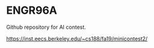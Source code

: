 # ENGR96A
Github repository for AI contest.

https://inst.eecs.berkeley.edu/~cs188/fa19/minicontest2/
